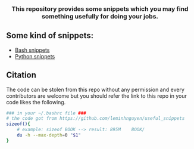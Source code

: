 
<h3 align="center">
    <p>This repository provides some snippets which you may find something usefully for doing your jobs.</p>
</h3>
 

## Some kind of snippets:

- [Bash snippets](bash/README.md)
- [Python snippets](python/README.md)

## Citation

The code can be stolen from this repo without any permission and every contributors are welcome but you should refer the link to this repo in your code likes the following.
```bash
### in your ~/.bashrc file ###
# the code got from https://github.com/leminhnguyen/useful_snippets
sizeof(){
    # example: sizeof BOOK --> result: 895M    BOOK/
    du -h --max-depth=0 "$1"
}
```
